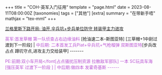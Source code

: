 +++
title = "COH-英军入门征用"
template = "page.html"
date = 2023-08-11T08:00:00Z
[taxonomies]
tags = ["其他"]
[extra]
summary = "在带新手唔"
mathjax = "tex-mml"
+++

<!-- more -->

 <font color=#BA55D3>[兰格里斯下路开局:  油开,伞兵坑+步兵单位防守 转装甲主力进攻](https://www.bilibili.com/video/BV1b4411a7Q7/?spm_id_from=333.1007.top_right_bar_window_history.content.click&vd_source=8e6162f3b61b1536e99d76d7b44e98ec) </font> 

 <font color=#BA55D3>英军:首发草帽  第一队侦查占右边缘油料</font> [抢油速二本-斯图亚特]    [三草帽+1中尉过渡到下一阶段] |  <font color=#BA55D3>中后期: 二本首发工兵Piat+伞兵坑+气枪榴弹      双斯图亚特</font>[步兵改占点 蹲坑守点,进攻主力交给装甲]  -------   

 <font color=#BA55D3>PE:前期:双小车开局</font[占点骚扰压制资源 拉散敌军部队]   <font color=#BA55D3>一本 SC玩具车海</font>[强压英军   过渡下一阶段 ] | <font color=#BA55D3>中后期:做四本 发霍奇基斯 ------

</font> 





